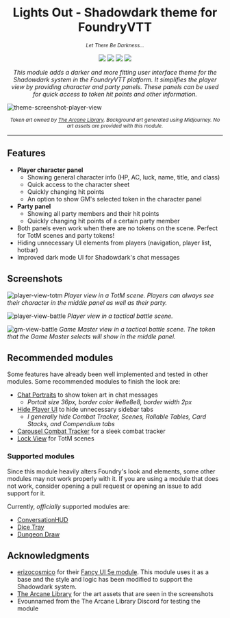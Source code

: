 <h1 align="center">Lights Out - Shadowdark theme for FoundryVTT</h1>
<p align="center"><sup><i>Let There Be Darkness...</i></sup></p>
<p align="center">
  <img src="https://img.shields.io/badge/dynamic/json?url=https%3A%2F%2Fraw.githubusercontent.com%2Fronijaakkola%2Ffoundryvtt-lights-out-theme-shadowdark%2Fmain%2Fmodule.json&query=%24.compatibility.verified&logo=foundryvirtualtabletop&logoColor=white&label=Foundry%20version&labelColor=%23FE6A1F&color=black" />
  <img src="https://img.shields.io/badge/system-shadowdark-black?labelColor=white" />
  <img src="https://img.shields.io/badge/dynamic/json?url=https%3A%2F%2Fraw.githubusercontent.com%2Fronijaakkola%2Ffoundryvtt-lights-out-theme-shadowdark%2Fmain%2Fmodule.json&query=%24.version&logoColor=white&label=version&labelColor=white&color=black" />
  <img src="https://img.shields.io/github/downloads/ronijaakkola/foundryvtt-lights-out-theme-shadowdark/module.zip?style=flat&labelColor=white&color=black" />
</p>

<p align="center"><i>This module adds a darker and more fitting user interface theme for the Shadowdark system in the FoundryVTT platform. It simplifies the player view by providing character and party panels. These panels can be used for quick access to token hit points and other information.</i></p>

![theme-screenshot-player-view](https://github.com/user-attachments/assets/6805e871-f0f6-483a-a5df-518e6fd3a03f)

<div align="center"><sup><i>Token art owned by <a href="https://www.thearcanelibrary.com/">The Arcane Library</a>. Background art generated using Midjourney. No art assets are provided with this module.</i></sup></div>

<hr />

## Features
- **Player character panel**
  - Showing general character info (HP, AC, luck, name, title, and class)
  - Quick access to the character sheet
  - Quickly changing hit points
  - An option to show GM's selected token in the character panel
- **Party panel**
  - Showing all party members and their hit points
  - Quickly changing hit points of a certain party member
- Both panels even work when there are no tokens on the scene. Perfect for TotM scenes and party tokens!  
- Hiding unnecessary UI elements from players (navigation, player list, hotbar)
- Improved dark mode UI for Shadowdark's chat messages

## Screenshots
![player-view-totm](https://github.com/user-attachments/assets/6805e871-f0f6-483a-a5df-518e6fd3a03f)
*Player view in a TotM scene. Players can always see their character in the middle panel as well as their party.*

![player-view-battle](https://github.com/user-attachments/assets/26270613-2877-48a0-b304-11bb49c1fb71)
*Player view in a tactical battle scene.*

![gm-view-battle](https://github.com/user-attachments/assets/12ec27db-38bb-4ad0-b588-254478f2dd8f)
*Game Master view in a tactical battle scene. The token that the Game Master selects will show in the middle panel.*

## Recommended modules
Some features have already been well implemented and tested in other modules. Some recommended modules to finish the look are:

- [Chat Portraits](https://foundryvtt.com/packages/chat-portrait) to show token art in chat messages
  - _Portait size 36px, border color #e8e8e8, border width 2px_
- [Hide Player UI](https://foundryvtt.com/packages/hide-player-ui) to hide unnecessary sidebar tabs
  - _I generally hide Combat Tracker, Scenes, Rollable Tables, Card Stacks, and Compendium tabs_
- [Carousel Combat Tracker](https://foundryvtt.com/packages/combat-tracker-dock) for a sleek combat tracker
- [Lock View](https://foundryvtt.com/packages/LockView/) for TotM scenes
  
### Supported modules
Since this module heavily alters Foundry's look and elements, some other modules may not work properly with it. If you are using a module that does not work, consider opening a pull request or opening an issue to add support for it.

Currently, _officially_ supported modules are:
- [ConversationHUD](https://foundryvtt.com/packages/conversation-hud)
- [Dice Tray](https://foundryvtt.com/packages/dice-calculator)
- [Dungeon Draw](https://foundryvtt.com/packages/dungeon-draw)

## Acknowledgments
- [erizocosmico](https://github.com/erizocosmico) for their [Fancy UI 5e module](https://github.com/erizocosmico/foundryvtt-fancy-ui-5e). This module uses it as a base and the style and logic has been modified to support the Shadowdark system.
- [The Arcane Library](https://www.thearcanelibrary.com) for the art assets that are seen in the screenshots
- Evounnamed from the The Arcane Library Discord for testing the module
